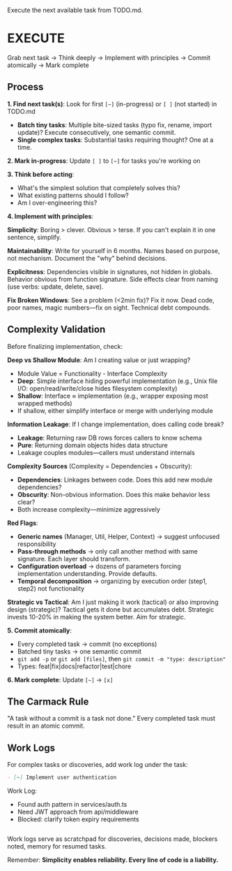 Execute the next available task from TODO.md.

# EXECUTE

Grab next task → Think deeply → Implement with principles → Commit atomically → Mark complete

## Process

**1. Find next task(s)**: Look for first `[~]` (in-progress) or `[ ]` (not started) in TODO.md
- **Batch tiny tasks**: Multiple bite-sized tasks (typo fix, rename, import update)? Execute consecutively, one semantic commit.
- **Single complex tasks**: Substantial tasks requiring thought? One at a time.

**2. Mark in-progress**: Update `[ ]` to `[~]` for tasks you're working on

**3. Think before acting**:
- What's the simplest solution that completely solves this?
- What existing patterns should I follow?
- Am I over-engineering this?

**4. Implement with principles**:

**Simplicity**: Boring > clever. Obvious > terse. If you can't explain it in one sentence, simplify.

**Maintainability**: Write for yourself in 6 months. Names based on purpose, not mechanism. Document the "why" behind decisions.

**Explicitness**: Dependencies visible in signatures, not hidden in globals. Behavior obvious from function signature. Side effects clear from naming (use verbs: update, delete, save).

**Fix Broken Windows**: See a problem (<2min fix)? Fix it now. Dead code, poor names, magic numbers—fix on sight. Technical debt compounds.

## Complexity Validation

Before finalizing implementation, check:

**Deep vs Shallow Module**: Am I creating value or just wrapping?
- Module Value = Functionality - Interface Complexity
- **Deep**: Simple interface hiding powerful implementation (e.g., Unix file I/O: open/read/write/close hides filesystem complexity)
- **Shallow**: Interface ≈ implementation (e.g., wrapper exposing most wrapped methods)
- If shallow, either simplify interface or merge with underlying module

**Information Leakage**: If I change implementation, does calling code break?
- **Leakage**: Returning raw DB rows forces callers to know schema
- **Pure**: Returning domain objects hides data structure
- Leakage couples modules—callers must understand internals

**Complexity Sources** (Complexity = Dependencies + Obscurity):
- **Dependencies**: Linkages between code. Does this add new module dependencies?
- **Obscurity**: Non-obvious information. Does this make behavior less clear?
- Both increase complexity—minimize aggressively

**Red Flags**:
- **Generic names** (Manager, Util, Helper, Context) → suggest unfocused responsibility
- **Pass-through methods** → only call another method with same signature. Each layer should transform.
- **Configuration overload** → dozens of parameters forcing implementation understanding. Provide defaults.
- **Temporal decomposition** → organizing by execution order (step1, step2) not functionality

**Strategic vs Tactical**: Am I just making it work (tactical) or also improving design (strategic)? Tactical gets it done but accumulates debt. Strategic invests 10-20% in making the system better. Aim for strategic.

**5. Commit atomically**:
- Every completed task → commit (no exceptions)
- Batched tiny tasks → one semantic commit
- `git add -p` or `git add [files]`, then `git commit -m "type: description"`
- Types: feat|fix|docs|refactor|test|chore

**6. Mark complete**: Update `[~]` → `[x]`

## The Carmack Rule

"A task without a commit is a task not done." Every completed task must result in an atomic commit.

## Work Logs

For complex tasks or discoveries, add work log under the task:

```markdown
- [~] Implement user authentication
  ```
  Work Log:
  - Found auth pattern in services/auth.ts
  - Need JWT approach from api/middleware
  - Blocked: clarify token expiry requirements
  ```
```

Work logs serve as scratchpad for discoveries, decisions made, blockers noted, memory for resumed tasks.

Remember: **Simplicity enables reliability. Every line of code is a liability.**
